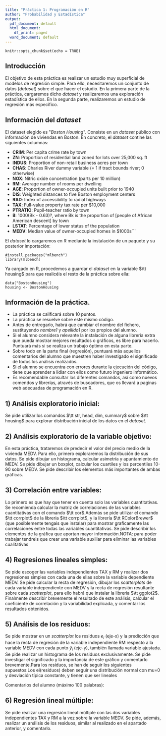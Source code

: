 ```yaml
---
title: "Práctica 1: Programación en R"
author: "Probabilidad y Estadística"
output:
  pdf_document: default
  html_document:
    df_print: paged
  word_document: default
---
```


```{r setup, include=FALSE}
knitr::opts_chunk$set(echo = TRUE)
```

## Introducción

El objetivo de esta práctica es realizar un estudio muy superficial de modelos de regresión simple. Para ello, necesitaremos un conjunto de datos (*dataset*) sobre el que hacer el estudio. En la primera parte de la práctica, cargaremos dicho *dataset* y realizaremos una exploración estadística de ellos. En la segunda parte, realizaremos un estudio de regresión más específico. 

## Información del *dataset*

El dataset elegido es "*Boston Housing*". Consiste en un *dataset* público con información de viviendas en Boston. En concreto, el *dataset* contine las siguientes columnas:

* **CRIM**: Per capita crime rate by town
* **ZN**: Proportion of residential land zoned for lots over 25,000 sq. ft
* **INDUS**: Proportion of non-retail business acres per town
* **CHAS**: Charles River dummy variable (= 1 if tract bounds river; 0 otherwise)
* **NOX**: Nitric oxide concentration (parts per 10 million)
* **RM**: Average number of rooms per dwelling
* **AGE**: Proportion of owner-occupied units built prior to 1940
* **DIS**: Weighted distances to five Boston employment centers
* **RAD**: Index of accessibility to radial highways
* **TAX**: Full-value property tax rate per $10,000
* **PTRATIO**: Pupil-teacher ratio by town
* **B**: 1000(Bk - 0.63)?, where Bk is the proportion of [people of African American descent] by town
* **LSTAT**: Percentage of lower status of the population
* **MEDV**: Median value of owner-occupied homes in $1000s```

El *dataset* lo cargaremos en R mediante la instalación de un paquete y su posterior importación:
```{r pressure, eval=TRUE}
#install.packages("mlbench")
library(mlbench)
```

Ya cargado en R, procedemos a guardar el *dataset* en la variable $\tt housing$ para que realicéis el resto de la práctica sobre ella:
```{r, eval=TRUE}
data("BostonHousing")
housing <- BostonHousing
```

## Información de la práctica.
* La práctica se calificará sobre 10 puntos.
* La práctica se resuelve sobre este mismo código.
* Antes de entregarlo, habrá que cambiar el nombre del fichero, sustituyendo *nombre1* y *apellido1* por los propios del alumno.
* Si el alumno considera relevante la instalación de alguna librería extra que pueda mostrar mejores resultados o gráficos, es libre para hacerlo. Puntuará más si se realiza un trabajo óptimo en esta parte.
* Sobre todo en la parte final (regresión), puntuará más aquellos comentarios del alumno que muestren haber investigado el significado de todos los análisis realizados.
* Si el alumno se encuentra con errores durante la ejecución del código, tiene que aprender a lidiar con ellos como futuro ingeniero informático.
* Es recomendable consultar los diferentes comandos, así como nuevos comendos y librerías, através de buscadores, que os llevará a paginas web adecuadas de programación en R.

## 1) Análisis exploratorio inicial: 
Se pide utilizar los comandos $\tt str, head, dim, summary$ sobre $\tt housing$ para explorar distribución inicial de los datos en el *dataset*.

## 2) Análisis exploratorio de la variable objetivo:
En esta práctica, trataremos de predecir el valor del precio medio de la vivienda MEDV. Para ello, primero exploraremos la distribución de sus datos. Se pide dibujar un histograma, calcular asimetría y apuntamiento de MEDV. Se pide dibujar un boxplot, calcular los cuartiles y los percentiles 10-90 sobre MEDV. Se pide describir los elementos más importantes de ambas gráficas.

## 3) Correlación entre variables: 
Lo primero es que hay que tener en cuenta solo las variables cuantitativas. Se recomienda calcular la matriz de correlaciones de las variables cuantitativas con el comando $\tt cor$.Además se pide utilizar el comando $\tt corrplot$ de la libreria $\tt corrplot$, y la librería $\tt RColorBrewer$ (que posiblemente tengais que instalar) para mostrar graficamente las correlaciones entre todas las variables cuantitativas. Se pide describir los elementos de la gráfica que aportan mayor información.NOTA: para poder trabajar tendreis que crear una variable auxiliar para eliminar las variables cualitativas

## 4) Regresiones lineales simples:
Se pide escoger las variables independientes TAX y RM y realizar dos regresiones simples con cada una de ellas sobre la variable dependiente MEDV. Se pide calcular la recta de regresión, dibujar los *scatterplots* de cada variable independiente con MEDV y la recta de regresión resultante sobre cada *scatterplot*, para ello habrá que instalar la libreria $\tt ggplot2$. Finalmente describir brevemente el resultado de este análisis, calcular el coeficiente de correlación y la variabilidad explicada, y comentar los resultados obtenidos.

## 5) Análisis de los residuos:
Se pide mostrar en un *scatterplot* los residuos $e_i$ (eje-x) y la predicción que hace la recta de regresión de la variable independiente RM respecto a la variable MEDV con cada punto $\hat{y}_i$ (eje-y), también llamada variable ajustada. Se pide realizar un histograma de los residuos exclusivamente. Se pide investigar el significado y la importancia de este gráfico y comentarlo brevemente.Para los residuos, se han de seguir los siguientes supuestos:Los ei(residuos) deben seguir una distribución normal con mu=0 y desviación típica constante, y tienen que ser lineales


Comentarios del alumno (máximo 100 palabras): 


## 6) Regresión lineal múltiple:
Se pide realizar una regresión lineal múltiple con las dos variables independientes TAX y RM a la vez sobre la variable MEDV. Se pide, además, realizar un análisis de los residuos, similar al realizado en el apartado anterior, y comentarlo.




